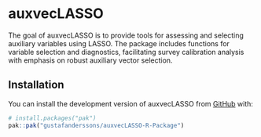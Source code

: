 
<!-- README.md is generated from README.Rmd. Please edit that file -->

# auxvecLASSO

<!-- badges: start -->

<!-- badges: end -->

The goal of auxvecLASSO is to provide tools for assessing and selecting
auxiliary variables using LASSO. The package includes functions for
variable selection and diagnostics, facilitating survey calibration
analysis with emphasis on robust auxiliary vector selection.

## Installation

You can install the development version of auxvecLASSO from
[GitHub](https://github.com/) with:

``` r
# install.packages("pak")
pak::pak("gustafanderssons/auxvecLASSO-R-Package")
```
